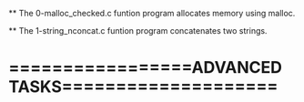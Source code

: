 ** The 0-malloc_checked.c funtion program allocates memory using malloc.

** The 1-string_nconcat.c funtion program concatenates two strings.

=================ADVANCED TASKS====================
===================================================

